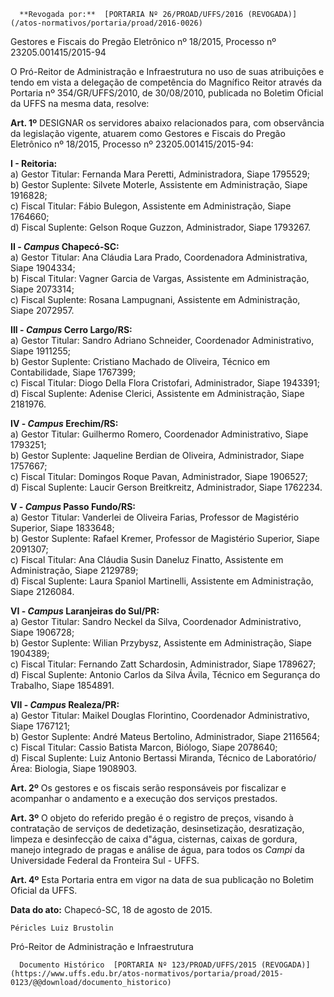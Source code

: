       **Revogada por:**  [PORTARIA Nº 26/PROAD/UFFS/2016 (REVOGADA)](/atos-normativos/portaria/proad/2016-0026) 

   Gestores e Fiscais do Pregão Eletrônico nº 18/2015, Processo nº 23205.001415/2015-94  

O Pró-Reitor de Administração e Infraestrutura no uso de suas atribuições e tendo em vista a delegação de competência do Magnífico Reitor através da Portaria nº 354/GR/UFFS/2010, de 30/08/2010, publicada no Boletim Oficial da UFFS na mesma data, resolve:

 **Art. 1º** DESIGNAR os servidores abaixo relacionados para, com observância da legislação vigente, atuarem como Gestores e Fiscais do Pregão Eletrônico nº 18/2015, Processo nº 23205.001415/2015-94:

 **I - Reitoria:**  
a) Gestor Titular: Fernanda Mara Peretti, Administradora, Siape 1795529;  
b) Gestor Suplente: Silvete Moterle, Assistente em Administração, Siape 1916828;  
c) Fiscal Titular: Fábio Bulegon, Assistente em Administração, Siape 1764660;  
d) Fiscal Suplente: Gelson Roque Guzzon, Administrador, Siape 1793267.

 **II - *Campus* Chapecó-SC:**  
a) Gestor Titular: Ana Cláudia Lara Prado, Coordenadora Administrativa, Siape 1904334;  
b) Fiscal Titular: Vagner Garcia de Vargas, Assistente em Administração, Siape 2073314;  
c) Fiscal Suplente: Rosana Lampugnani, Assistente em Administração, Siape 2072957.

 **III - *Campus* Cerro Largo/RS:**  
a) Gestor Titular: Sandro Adriano Schneider, Coordenador Administrativo, Siape 1911255;  
b) Gestor Suplente: Cristiano Machado de Oliveira, Técnico em Contabilidade, Siape 1767399;  
c) Fiscal Titular: Diogo Della Flora Cristofari, Administrador, Siape 1943391;  
d) Fiscal Suplente: Adenise Clerici, Assistente em Administração, Siape 2181976.

 **IV - *Campus* Erechim/RS:**  
a) Gestor Titular: Guilhermo Romero, Coordenador Administrativo, Siape 1793251;  
b) Gestor Suplente: Jaqueline Berdian de Oliveira, Administrador, Siape 1757667;  
c) Fiscal Titular: Domingos Roque Pavan, Administrador, Siape 1906527;  
d) Fiscal Suplente: Laucir Gerson Breitkreitz, Administrador, Siape 1762234.

 **V - *Campus* Passo Fundo/RS:**  
a) Gestor Titular: Vanderlei de Oliveira Farias, Professor de Magistério Superior, Siape 1833648;  
b) Gestor Suplente: Rafael Kremer, Professor de Magistério Superior, Siape 2091307;  
c) Fiscal Titular: Ana Cláudia Susin Daneluz Finatto, Assistente em Administração, Siape 2129789;  
d) Fiscal Suplente: Laura Spaniol Martinelli, Assistente em Administração, Siape 2126084.  
  
**VI - *Campus* Laranjeiras do Sul/PR:**  
a) Gestor Titular: Sandro Neckel da Silva, Coordenador Administrativo, Siape 1906728;  
b) Gestor Suplente: Wilian Przybysz, Assistente em Administração, Siape 1904389;  
c) Fiscal Titular: Fernando Zatt Schardosin, Administrador, Siape 1789627;  
d) Fiscal Suplente: Antonio Carlos da Silva Ávila, Técnico em Segurança do Trabalho, Siape 1854891.

 **VII - *Campus* Realeza/PR:**   
a) Gestor Titular: Maikel Douglas Florintino, Coordenador Administrativo, Siape 1767121;  
b) Gestor Suplente: André Mateus Bertolino, Administrador, Siape 2116564;  
c) Fiscal Titular: Cassio Batista Marcon, Biólogo, Siape 2078640;  
d) Fiscal Suplente: Luiz Antonio Bertassi Miranda, Técnico de Laboratório/Área: Biologia, Siape 1908903.  
  
**Art. 2º** Os gestores e os fiscais serão responsáveis por fiscalizar e acompanhar o andamento e a execução dos serviços prestados.

 **Art. 3º** O objeto do referido pregão é o registro de preços, visando à contratação de serviços de dedetização, desinsetização, desratização, limpeza e desinfecção de caixa d"água, cisternas, caixas de gordura, manejo integrado de pragas e análise de água, para todos os *Campi* da Universidade Federal da Fronteira Sul - UFFS.

 **Art. 4º** Esta Portaria entra em vigor na data de sua publicação no Boletim Oficial da UFFS.

   **Data do ato:** Chapecó-SC, 18 de agosto de 2015.   
 

    Péricles Luiz Brustolin   
 Pró-Reitor de Administração e Infraestrutura 

      Documento Histórico  [PORTARIA Nº 123/PROAD/UFFS/2015 (REVOGADA)](https://www.uffs.edu.br/atos-normativos/portaria/proad/2015-0123/@@download/documento_historico)     
      